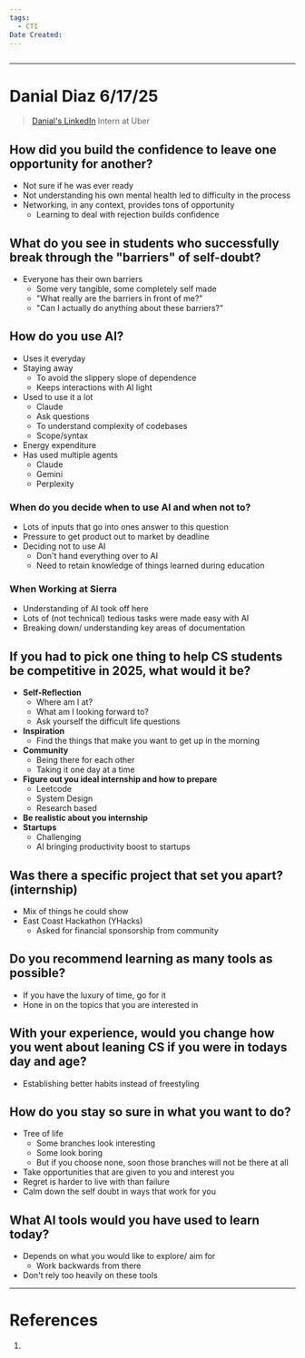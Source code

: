 ```yaml
---
tags:
  - CTI
Date Created:
---
```

```table-of-contents
```
---
# Danial Diaz 6/17/25
>[Danial's LinkedIn](https://www.linkedin.com/in/jdanield/)
>Intern at Uber
## How did you build the confidence to leave one opportunity for another?
- Not sure if he was ever ready
- Not understanding his own mental health led to difficulty in the process
- Networking, in any context, provides tons of opportunity
	- Learning to deal with rejection builds confidence
## What do you see in students who successfully break through the "barriers" of self-doubt?
- Everyone has their own barriers
	- Some very tangible, some completely self made
	- "What really are the barriers in front of me?"
	- "Can I actually do anything about these barriers?"
## How do you use AI?
- Uses it everyday
- Staying away
	- To avoid the slippery slope of dependence
	- Keeps interactions with AI light
- Used to use it a lot
	- Claude
	- Ask questions
	- To understand complexity of codebases
	- Scope/syntax
- Energy expenditure
- Has used multiple agents
	- Claude
	- Gemini
	- Perplexity
### When do you decide when to use AI and when not to?
- Lots of inputs that go into ones answer to this question
- Pressure to get product out to market by deadline
- Deciding not to use AI
	- Don't hand everything over to AI
	- Need to retain knowledge of things learned during education
### When Working at Sierra
- Understanding of AI took off here
- Lots of (not technical) tedious tasks were made easy with AI
- Breaking down/ understanding key areas of documentation
## If you had to pick one thing to help CS students be competitive in 2025, what would it be?
- **Self-Reflection**
	- Where am I at?
	- What am I looking forward to?
	- Ask yourself the difficult life questions
- **Inspiration**
	- Find the things that make you want to get up in the morning
- **Community**
	- Being there for each other
	- Taking it one day at a time
- **Figure out you ideal internship and how to prepare**
	- Leetcode
	- System Design
	- Research based
- **Be realistic about you internship**
- **Startups**
	- Challenging
	- AI bringing productivity boost to startups
## Was there a specific project that set you apart? (internship)
- Mix of things he could show
- East Coast Hackathon (YHacks)
	- Asked for financial sponsorship from community
## Do you recommend learning as many tools as possible?
- If you have the luxury of time, go for it
- Hone in on the topics that you are interested in
## With your experience, would you change how you went about leaning CS if you were in todays day and age?
- Establishing better habits instead of freestyling
## How do you stay so sure in what you want to do?
- Tree of life
	- Some branches look interesting
	- Some look boring
	- But if you choose none, soon those branches will not be there at all
- Take opportunities that are given to you and interest you
- Regret is harder to live with than failure
- Calm down the self doubt in ways that work for you
## What AI tools would you have used to learn today?
- Depends on what you would like to explore/ aim for
	- Work backwards from there
- Don't rely too heavily on these tools
---
# References
1. 